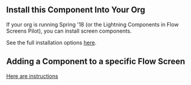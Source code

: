 ## Install this Component Into Your Org ##

If your org is running Spring '18 (or the Lightning Components in Flow Screens Pilot),  you can install screen components.

See the full installation options [here](/install.md).

## Adding a Component to a specific Flow Screen ##

[Here are instructions](https://medium.com/@alexedelstein/adding-flow-screen-components-to-a-screen-c6f6d44bf4bf)
